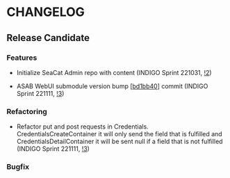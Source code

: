 # CHANGELOG

## Release Candidate

### Features

- Initialize SeaCat Admin repo with content (INDIGO Sprint 221031, [!2](https://github.com/TeskaLabs/seacat-admin-webui/pull/2))

- ASAB WebUI submodule version bump [[bd1bb40](https://github.com/TeskaLabs/asab-webui/commit/bd1bb40c82badf4c8363bbc077d7b67320ad59e6)] commit (INDIGO Sprint 221111, [!3](https://github.com/TeskaLabs/seacat-admin-webui/pull/3))

### Refactoring

- Refactor put and post requests in Credentials. CredentialsCreateContainer it will only send the field that is fulfilled and CredentialsDetailContainer it will be sent null if a field that is not fulfilled (INDIGO Sprint 221111, [!3](https://github.com/TeskaLabs/seacat-admin-webui/pull/3))

### Bugfix
